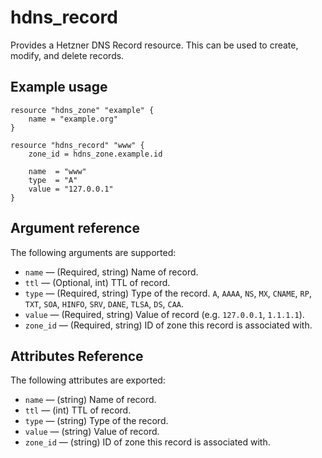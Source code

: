 # hdns_record

Provides a Hetzner DNS Record resource. This can be used to create, modify, and delete records. 

## Example usage

```hcl-terraform
resource "hdns_zone" "example" {
    name = "example.org"
}

resource "hdns_record" "www" {
    zone_id = hdns_zone.example.id

    name  = "www"
    type  = "A"
    value = "127.0.0.1"
}
```

## Argument reference

The following arguments are supported:

* `name` &mdash; (Required, string) Name of record.
* `ttl` &mdash; (Optional, int) TTL of record.
* `type` &mdash; (Required, string) Type of the record. `A`, `AAAA`, `NS`, `MX`, `CNAME`, `RP`, `TXT`, `SOA`, `HINFO`,
  `SRV`, `DANE`, `TLSA`, `DS`, `CAA`.
* `value` &mdash; (Required, string) Value of record (e.g. `127.0.0.1`, `1.1.1.1`).
* `zone_id` &mdash; (Required, string) ID of zone this record is associated with.

## Attributes Reference

The following attributes are exported:

* `name` &mdash; (string) Name of record.
* `ttl` &mdash; (int) TTL of record.
* `type` &mdash; (string) Type of the record.
* `value` &mdash; (string) Value of record.
* `zone_id` &mdash; (string) ID of zone this record is associated with.
